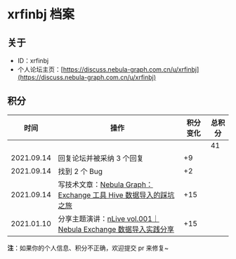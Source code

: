 # xrfinbj 档案

## 关于

- ID：xrfinbj
- 个人论坛主页：[https://discuss.nebula-graph.com.cn/u/xrfinbj](https://discuss.nebula-graph.com.cn/u/xrfinbj)

## 积分

| 时间 | 操作 | 积分变化 | 总积分  |
| --- | --- | --- | --- |
|  |  |  | 41 |
| 2021.09.14 | 回复论坛并被采纳 3 个回复 | +9 |  |
| 2021.09.14 | 找到 2 个 Bug | +2 |  |
| 2021.09.14 | 写技术文章：[Nebula Graph：Exchange 工具 Hive 数据导入的踩坑之旅](https://discuss.nebula-graph.com.cn/t/topic/1915/)​ ​| +15 |  |
| 2021.01.10 | 分享主题演讲：[nLive vol.001｜Nebula Exchange 数据导入实践分享](https://www.bilibili.com/video/BV1Ty4y1v7PW?spm_id_from=333.999.0.0)​ ​| +15 |  |

**注**：如果你的个人信息、积分不正确，欢迎提交 pr 来修复~